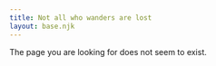 ```yaml
---
title: Not all who wanders are lost
layout: base.njk
---
```



The page you are looking for does not seem to exist.